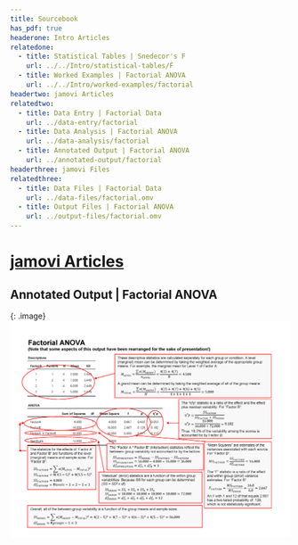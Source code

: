 ```yaml
---
title: Sourcebook
has_pdf: true
headerone: Intro Articles
relatedone:
  - title: Statistical Tables | Snedecor's F
    url: ../../Intro/statistical-tables/F
  - title: Worked Examples | Factorial ANOVA
    url: ../../Intro/worked-examples/factorial
headertwo: jamovi Articles
relatedtwo:
  - title: Data Entry | Factorial Data
    url: ../data-entry/factorial
  - title: Data Analysis | Factorial ANOVA
    url: ../data-analysis/factorial
  - title: Annotated Output | Factorial ANOVA
    url: ../annotated-output/factorial
headerthree: jamovi Files
relatedthree:
  - title: Data Files | Factorial Data
    url: ../data-files/factorial.omv
  - title: Output Files | Factorial ANOVA
    url: ../output-files/factorial.omv
---
```


# [jamovi Articles](../index.md)

## Annotated Output | Factorial ANOVA

{: .image}
![Annotated output for factorial ANOVA](factorial.png)
